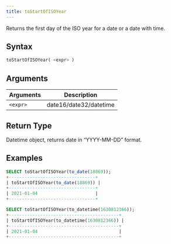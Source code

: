 ```yaml
---
title: toStartOfISOYear
---
```


Returns the first day of the ISO year for a date or a date with time.

## Syntax

```sql
toStartOfISOYear( <expr> )
```

## Arguments

| Arguments      | Description            |
| -------------- | ---------------------- |
| `<expr>` | date16/date32/datetime |

## Return Type

Datetime object, returns date in “YYYY-MM-DD” format.

## Examples

```sql
SELECT toStartOfISOYear(to_date(18869));
+---------------------------------+
| toStartOfISOYear(to_date(18869)) |
+---------------------------------+
| 2021-01-04                      |
+---------------------------------+

SELECT toStartOfISOYear(to_datetime(1630812366));
+------------------------------------------+
| toStartOfISOYear(to_datetime(1630812366)) |
+------------------------------------------+
| 2021-01-04                               |
+------------------------------------------+
```
